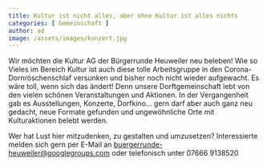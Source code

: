 ```yaml
---
title: Kultur ist nicht alles, aber ohne Kultur ist alles nichts
categories: [ Gemeinschaft ]
author: ad
image: /assets/images/konzert.jpg
---
```

Wir möchten die Kultur AG der Bürgerrunde Heuweiler neu beleben! Wie so Vieles im Bereich Kultur ist auch diese tolle Arbeitsgruppe in den Corona-Dornröschenschlaf versunken und bisher noch nicht wieder aufgewacht. Es wäre toll, wenn sich das ändert! Denn unsere Dorftgemeinschaft lebt von den vielen schönen Veranstaltungen und Aktionen. In der Vergangenheit gab es Ausstellungen, Konzerte, Dorfkino... gern darf aber auch ganz neu gedacht, neue Formate gefunden und ungewöhnliche Orte mit Kulturaktionen belebt werden.

Wer hat Lust hier mitzudenken, zu gestalten und umzusetzen? Interessierte melden sich gern per E-Mail an buergerrunde-heuweiler@googlegroups.com oder telefonisch unter 07666 9138520